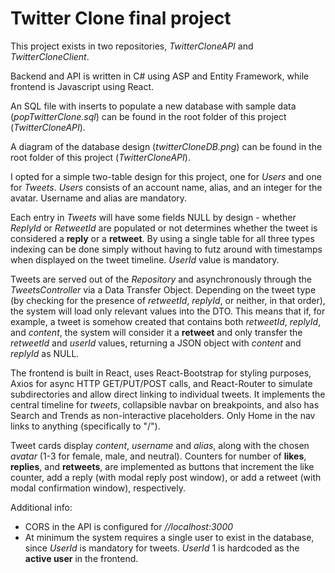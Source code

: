 # Twitter Clone final project

This project exists in two repositories, *TwitterCloneAPI* and *TwitterCloneClient*. 

Backend and API is written in C# using ASP and Entity Framework, while frontend is Javascript using React.

An SQL file with inserts to populate a new database with sample data (*popTwitterClone.sql*) can be found in the root folder of this project (*TwitterCloneAPI*).

A diagram of the database design (*twitterCloneDB.png*) can be found in the root folder of this project (*TwitterCloneAPI*).

I opted for a simple two-table design for this project, one for *Users* and one for *Tweets*. *Users* consists of an account name, alias, and an integer for the avatar. Username and alias are mandatory.

Each entry in *Tweets* will have some fields NULL by design - whether *ReplyId* or *RetweetId* are populated or not determines whether the tweet is considered a **reply** or a **retweet**. By using a single table for all three types indexing can be done simply without having to futz around with timestamps when displayed on the tweet timeline. *UserId* value is mandatory.

Tweets are served out of the *Repository* and asynchronously through the *TweetsController* via a Data Transfer Object. Depending on the tweet type (by checking for the presence of *retweetId*, *replyId*, or neither, in that order), the system will load only 
relevant values into the DTO. This means that if, for example, a tweet is somehow created that contains both *retweetId*, *replyId*, and *content*, the system will consider it a **retweet** and only transfer the *retweetId* and *userId* values, returning a JSON object with *content* and *replyId* as NULL.

The frontend is built in React, uses React-Bootstrap for styling purposes, Axios for async HTTP GET/PUT/POST calls, and React-Router to simulate subdirectories and allow direct linking to individual tweets. It implements the central timeline for *tweets*, collapsible navbar on breakpoints, and also has Search and Trends as non-interactive placeholders. Only Home in the nav links to anything (specifically to "/").

Tweet cards display *content*, *username* and *alias*, along with the chosen *avatar* (1-3 for female, male, and neutral). Counters for number of **likes**, **replies**, and **retweets**, are implemented as buttons that increment the like counter, add a reply (with modal reply post window), or add a retweet (with modal confirmation window), respectively. 

Additional info:
* CORS in the API is configured for *//localhost:3000*
* At minimum the system requires a single user to exist in the database, since *UserId* is mandatory for tweets. *UserId* 1 is hardcoded as the **active user** in the frontend.